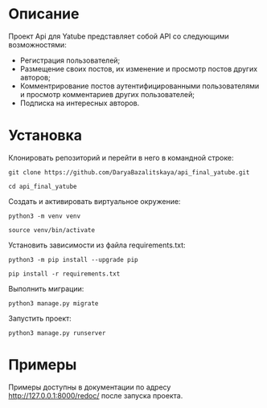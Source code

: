 # Описание

Проект Api для Yatube представляет собой API со следующими возможностями:

- Регистрация пользователей;
- Размещение своих постов, их изменение и просмотр постов других авторов;
- Комментрирование постов аутентифицированными пользователями и просмотр комментариев других пользователей;
- Подписка на интересных авторов.

# Установка

Клонировать репозиторий и перейти в него в командной строке:

```
git clone https://github.com/DaryaBazalitskaya/api_final_yatube.git
```

```
cd api_final_yatube
```

Cоздать и активировать виртуальное окружение:

```
python3 -m venv venv
```

```
source venv/bin/activate
```

Установить зависимости из файла requirements.txt:

```
python3 -m pip install --upgrade pip
```

```
pip install -r requirements.txt
```

Выполнить миграции:

```
python3 manage.py migrate
```

Запустить проект:

```
python3 manage.py runserver
```

# Примеры

Примеры доступны в документации по адресу http://127.0.0.1:8000/redoc/ после запуска проекта.
